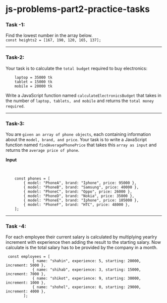 # js-problems-part2-practice-tasks

### Task -1: 
Find the lowest number in the array below.
<br>
`const heights2 = [167, 190, 120, 165, 137];`

---

### Task-2: 
Your task is to calculate the `total budget` required to buy electronics:

        laptop = 35000 tk
        tablet = 15000 tk
        mobile = 20000 tk

Write a JavaScript function named `calculateElectronicsBudget` that takes in the number of `laptop, tablets, and mobile` and returns the `total money required`.

---
### Task-3: 

You are `given an array of phone objects`, each containing information about the `model, brand, and price`. Your task is to write a JavaScript function named `findAveragePhonePrice` that takes this `array as input` and returns the `average price of phone`.

**Input**

<br>

        const phones = [
            { model: "PhoneA", brand: "Iphone", price: 95000 },
            { model: "PhoneB", brand: "Samsung", price: 40000 },
            { model: "PhoneC", brand: "Oppo", price: 26000 },
            { model: "PhoneD", brand: "Nokia", price: 35000 },
            { model: "PhoneE", brand: "Iphone", price: 105000 },
            { model: "PhoneF", brand: "HTC", price: 48000 },
        ];

---
### Task -4: 
For each employee their current salary is calculated by multiplying yearlry increment with experience then adding the result to the starting salary. Now calculate is the total salary has to be provided by the company in a month.
```
 const employees = [
            { name: "shahin", experience: 5, starting: 20000, increment: 5000 },
            { name: "shihab", experience: 3, starting: 15000, increment: 7000 },
            { name: "shikot", experience: 9, starting: 30000, increment: 1000 },
            { name: "shohel", experience: 0, starting: 29000, increment: 4000 },
        ];
```


